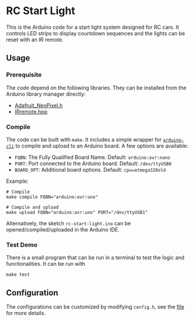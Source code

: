 # RC Start Light
This is the Arduino code for a start light system designed for RC cars. It
controls LED strips to display countdown sequences and the lights can be reset
with an IR remote.

## Usage
### Prerequisite
The code depend on the following libraries. They can be installed from the
Arduino library manager directly:
- [Adafruit_NeoPixel.h](https://adafruit.github.io/Adafruit_NeoPixel/html/class_adafruit___neo_pixel.html)
- [IRremote.hpp](https://github.com/Arduino-IRremote/Arduino-IRremote)

### Compile
The code can be built with `make`. It includes a simple wrapper for
[`arduino-cli`](https://docs.arduino.cc/arduino-cli/) to compile and upload to
an Arduino board. A few options are available:

- `FQBN`: The Fully Qualified Board Name. Default: `arduino:avr:nano`
- `PORT`: Port connected to the Arduino board. Default: `/dev/ttyUSB0`
- `BOARD_OPT`: Additional board options. Default: `cpu=atmega328old`

Example:

```
# Compile
make compile FQBN="arduino:avr:uno"

# Compile and upload
make upload FQBN="arduino:avr:uno" PORT="/dev/ttyUSB1"
```

Alternatively, the sketch `rc-start-light.ino` can be opened/compiled/uploaded
in the Arduino IDE.

### Test Demo
There is a small program that can be run in a terminal to test the logic and
functionalities. It can be run with
```
make test
```

## Configuration
The configurations can be customized by modifying `config.h`, see the
[file](https://github.com/ylpoonlg/rc-start-light/blob/master/rc-start-light/config.h)
for more details.

